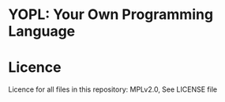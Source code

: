 YOPL: Your Own Programming Language
==================================


    
Licence
============    
Licence for all files in this repository: MPLv2.0, See LICENSE file

